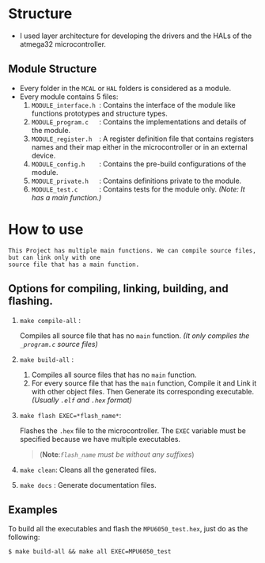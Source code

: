 # Structure

- I used layer architecture for developing the drivers and the HALs of the atmega32 microcontroller.

## Module Structure

- Every folder in the `MCAL` or `HAL` folders is considered as a module.
- Every module contains 5 files:
	1. `MODULE_interface.h `: Contains the interface of the module like functions prototypes 
		and structure types. 
	2. `MODULE_program.c   `: Contains the implementations and details of the module.
	3. `MODULE_register.h  `: A register definition file that contains registers names and their map
		either in the microcontroller or in an external device.
	4. `MODULE_config.h    `: Contains the pre-build configurations of the module.
	5. `MODULE_private.h   `: Contains definitions private to the module.
	6. `MODULE_test.c      `: Contains tests for the module only. *(Note: It has a main function.)*

# How to use
	
	This Project has multiple main functions. We can compile source files, but can link only with one 
	source file that has a main function.
	
## Options for compiling, linking, building, and flashing.

1. `make compile-all` : 

   Compiles all source file that has no `main` function. 
   *(It only compiles the `_program.c` source files)*


2. `make build-all`   : 
   1. Compiles all source files that has no `main` function.
   2. For every source file that has the `main` function, Compile it and Link it with other object files.
	  Then Generate its corresponding executable. *(Usually `.elf` and `.hex` format)* 


3. `make flash EXEC=*flash_name*`:
   
   Flashes the `.hex` file to the microcontroller.
   The `EXEC` variable must be specified because we have multiple executables.
   > (**Note**:*`flash_name` must be without any suffixes*)
   
   
4. `make clean`: Cleans all the generated files.
5. `make docs` : Generate documentation files.


## Examples
To build all the executables and flash the `MPU6050_test.hex`, just do as the following:

```
$ make build-all && make all EXEC=MPU6050_test
```
